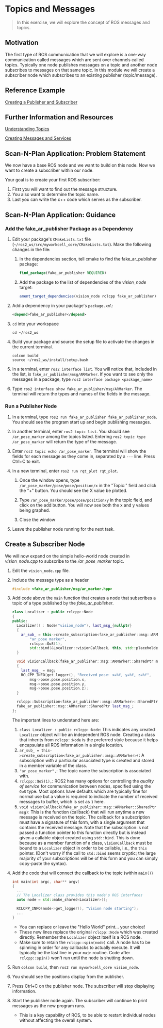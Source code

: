 # Topics and Messages
>In this exercise, we will explore the concept of ROS messages and topics.

## Motivation
The first type of ROS communication that we will explore is a one-way communication called messages which are sent over channels called topics. Typically one node publishes messages on a topic and another node subscribes to messages on that same topic. In this module we will create a subscriber node which subscribes to an existing publisher (topic/message).

## Reference Example

[Creating a Publisher and Subscriber](https://index.ros.org/doc/ros2/Tutorials/Writing-A-Simple-Cpp-Publisher-And-Subscriber)

## Further Information and Resources

[Understanding Topics](https://index.ros.org/doc/ros2/Tutorials/Topics/Understanding-ROS2-Topics)

[Creating Messages and Services](https://index.ros.org/doc/ros2/Tutorials/Custom-ROS2-Interfaces)

## Scan-N-Plan Application: Problem Statement
We now have a base ROS node and we want to build on this node. Now we want to create a subscriber within our node.

Your goal is to create your first ROS subscriber:
  1. First you will want to find out the message structure.
  1. You also want to determine the topic name.
  1. Last you can write the c++ code which serves as the subscriber.

## Scan-N-Plan Application: Guidance
### Add the fake_ar_publisher Package as a Dependency

1. Edit your package's `CMakeLists.txt` file (`~/ros2_ws/src/myworkcell_core/CMakeLists.txt`).  Make the following changes in the file: 

   1. In the dependencies section, tell cmake to find the fake_ar_publisher package:

      ``` cmake
      find_package(fake_ar_publisher REQUIRED)
      ```

   1. Add the package to the list of dependencies of the _vision_node_ target:

      ``` cmake
      ament_target_dependencies(vision_node rclcpp fake_ar_publisher)
      ```

1. Add a dependency in your package's `package.xml`:

   ```xml
   <depend>fake_ar_publisher</depend>
   ```

1. `cd` into your workspace

   ```
   cd ~/ros2_ws
   ```

1. Build your package and source the setup file to activate the changes in the current terminal.

   ```
   colcon build
   source ~/ros2_ws/install/setup.bash
   ```

1. In a terminal, enter `ros2 interface list`.  You will notice that, included in the list, is `fake_ar_publisher/msg/ARMarker`.  If you want to see only the messages in a package, type `ros2 interface package <package_name>`

1. Type `ros2 interface show fake_ar_publisher/msg/ARMarker`.  The terminal will return the types and names of the fields in the message.

### Run a Publisher Node

1. In a terminal, type `ros2 run fake_ar_publisher fake_ar_publisher_node`. You should see the program start up and begin publishing messages.

1. In another terminal, enter `ros2 topic list`.  You should see `/ar_pose_marker` among the topics listed. Entering `ros2 topic type /ar_pose_marker` will return the type of the message.

1. Enter `ros2 topic echo /ar_pose_marker`. The terminal will show the fields for each message as they come in, separated by a `---` line.  Press Ctrl+C to exit.

1. In a new terminal, enter `ros2 run rqt_plot rqt_plot`.

   1. Once the window opens, type `/ar_pose_marker/pose/pose/position/x` in the "Topic:" field and click the "+" button. You should see the X value be plotted.

   1. Type `/ar_pose_marker/pose/pose/position/y` in the topic field, and click on the add button.  You will now see both the x and y values being graphed.

   1. Close the window

1. Leave the publisher node running for the next task.

## Create a Subscriber Node

We will now expand on the simple hello-world node created in _vision_node.cpp_ to subscribe to the _/ar_pose_marker_ topic.

1. Edit the `vision_node.cpp` file.

1. Include the message type as a header

   ``` c++
   #include <fake_ar_publisher/msg/ar_marker.hpp>
   ```

1. Add code above the `main` function that creates a node that subscribes a topic of a type published by the _fake_ar_publisher_. 

   ``` c++
   class Localizer : public rclcpp::Node
   {
   public:
     Localizer() : Node("vision_node"), last_msg_{nullptr}
     {
       ar_sub_ = this->create_subscription<fake_ar_publisher::msg::ARMarker>(
           "ar_pose_marker",
           rclcpp::QoS(1),
           std::bind(&Localizer::visionCallback, this, std::placeholders::_1));
     }

     void visionCallback(fake_ar_publisher::msg::ARMarker::SharedPtr msg)
     {
       last_msg_ = msg;
       RCLCPP_INFO(get_logger(), "Received pose: x=%f, y=%f, z=%f",
           msg->pose.pose.position.x,
           msg->pose.pose.position.y,
           msg->pose.pose.position.z);
     }

     rclcpp::Subscription<fake_ar_publisher::msg::ARMarker>::SharedPtr ar_sub_;
     fake_ar_publisher::msg::ARMarker::SharedPtr last_msg_;
   };
   ```

   The important lines to understand here are:

   1. `class Localizer : public rclcpp::Node`: This indicates any created `Localizer` object will be an independent ROS node. Creating a class that inherits from `rclcpp::Node` is the preferred style because it helps encapsulate all ROS information in a single location.
   1. `ar_sub_ = this->create_subscription<fake_ar_publisher::msg::ARMarker>(`: A subscription with a particular associated type is created and stored in a member variable of the class.
   1. `"ar_pose_marker",`: The topic name the subscription is associated with.
   1. `rclcpp::QoS(1),`: ROS2 has many options for controlling the _quality of service_ for communication between nodes, specified using the `QoS` type. Most options have defaults which are typically fine for normal use but a value is required to indicate the number of received messages to buffer, which is set as `1` here.
   1. `void visionCallback(fake_ar_publisher::msg::ARMarker::SharedPtr msg)`: This is the function (callback) that will run anytime a new message is received on the topic. The callback for a subscription must have a signature of this form, with a single argument that contains the received message. Note that the subscription is not passed a function pointer to this function directly but is instead given a callable object created using `std::bind`. This is done because as a member function of a class, `visionCallback` must be bound to a `Localizer` object in order to be callable, i.e., the `this` pointer. (Don't worry if the call to `std::bind` seems cryptic; the large majority of your subscriptions will be of this form and you can simply copy-paste the syntax).

1. Add the code that will connect the callback to the topic (within `main()`)

   ``` c++
   int main(int argc, char** argv)
   {
     ...
     // The Localizer class provides this node's ROS interfaces
     auto node = std::make_shared<Localizer>();

     RCLCPP_INFO(node->get_logger(), "Vision node starting");
     ...
   }
   ```
 
   * You can replace or leave the "Hello World" print... your choice!
   * These new lines replace the original `rclcpp::Node` which was created directly. Remember the `Localizer` object itself is a ROS node.
   * Make sure to retain the `rclcpp::spin(node)` call. A node has to be spinning in order for any callbacks to actually execute. It will typically be the last line in your `main` routine.  Code after `rclcpp::spin()` won't run until the node is shutting down.

1. Run `colcon build`, then `ros2 run myworkcell_core vision_node`.

1. You should see the positions display from the publisher.

1. Press Ctrl+C on the publisher node.  The subscriber will stop displaying information.

1. Start the publisher node again. The subscriber will continue to print messages as the new program runs.

   * This is a key capability of ROS, to be able to restart individual nodes without affecting the overall system.

<!-- TODO: add the ROS2 equivalent of this back in

1. In a new terminal, type `ros2 run rqt_graph rqt_graph`. You should see a window similar to the one below:

<p align="center"><img src=../../_static/simple_rqt_graph.png/></p>

   * The rectangles in the the window show the topics currently available on the system.
   * The ovals are ROS nodes.
   * Arrows leaving the node indicate the topics the node publishes, and arrows entering the node indicate the topics the node subscribes to.
-->
